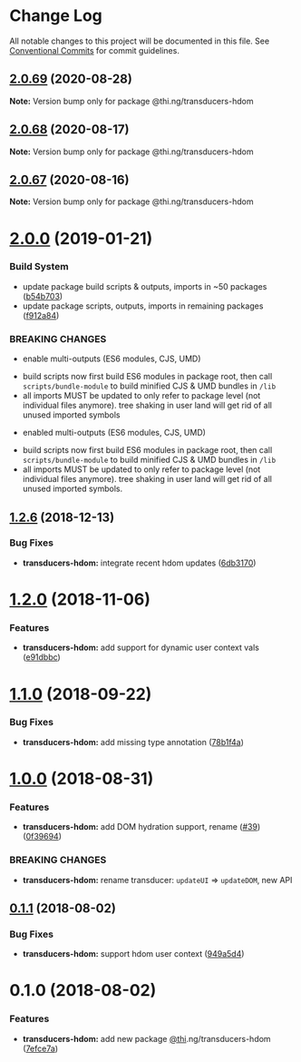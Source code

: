 # Change Log

All notable changes to this project will be documented in this file.
See [Conventional Commits](https://conventionalcommits.org) for commit guidelines.

## [2.0.69](https://github.com/thi-ng/umbrella/compare/@thi.ng/transducers-hdom@2.0.68...@thi.ng/transducers-hdom@2.0.69) (2020-08-28)

**Note:** Version bump only for package @thi.ng/transducers-hdom





## [2.0.68](https://github.com/thi-ng/umbrella/compare/@thi.ng/transducers-hdom@2.0.67...@thi.ng/transducers-hdom@2.0.68) (2020-08-17)

**Note:** Version bump only for package @thi.ng/transducers-hdom





## [2.0.67](https://github.com/thi-ng/umbrella/compare/@thi.ng/transducers-hdom@2.0.66...@thi.ng/transducers-hdom@2.0.67) (2020-08-16)

**Note:** Version bump only for package @thi.ng/transducers-hdom





# [2.0.0](https://github.com/thi-ng/umbrella/compare/@thi.ng/transducers-hdom@1.2.16...@thi.ng/transducers-hdom@2.0.0) (2019-01-21)

### Build System

* update package build scripts & outputs, imports in ~50 packages ([b54b703](https://github.com/thi-ng/umbrella/commit/b54b703))
* update package scripts, outputs, imports in remaining packages ([f912a84](https://github.com/thi-ng/umbrella/commit/f912a84))

### BREAKING CHANGES

* enable multi-outputs (ES6 modules, CJS, UMD)

- build scripts now first build ES6 modules in package root, then call
  `scripts/bundle-module` to build minified CJS & UMD bundles in `/lib`
- all imports MUST be updated to only refer to package level
  (not individual files anymore). tree shaking in user land will get rid of
  all unused imported symbols
* enabled multi-outputs (ES6 modules, CJS, UMD)

- build scripts now first build ES6 modules in package root, then call
  `scripts/bundle-module` to build minified CJS & UMD bundles in `/lib`
- all imports MUST be updated to only refer to package level
  (not individual files anymore). tree shaking in user land will get rid of
  all unused imported symbols.

## [1.2.6](https://github.com/thi-ng/umbrella/compare/@thi.ng/transducers-hdom@1.2.5...@thi.ng/transducers-hdom@1.2.6) (2018-12-13)

### Bug Fixes

* **transducers-hdom:** integrate recent hdom updates ([6db3170](https://github.com/thi-ng/umbrella/commit/6db3170))

# [1.2.0](https://github.com/thi-ng/umbrella/compare/@thi.ng/transducers-hdom@1.1.9...@thi.ng/transducers-hdom@1.2.0) (2018-11-06)

### Features

* **transducers-hdom:** add support for dynamic user context vals ([e91dbbc](https://github.com/thi-ng/umbrella/commit/e91dbbc))

<a name="1.1.0"></a>
# [1.1.0](https://github.com/thi-ng/umbrella/compare/@thi.ng/transducers-hdom@1.1.0-alpha.2...@thi.ng/transducers-hdom@1.1.0) (2018-09-22)

### Bug Fixes

* **transducers-hdom:** add missing type annotation ([78b1f4a](https://github.com/thi-ng/umbrella/commit/78b1f4a))

<a name="1.0.0"></a>
# [1.0.0](https://github.com/thi-ng/umbrella/compare/@thi.ng/transducers-hdom@0.1.5...@thi.ng/transducers-hdom@1.0.0) (2018-08-31)

### Features

* **transducers-hdom:** add DOM hydration support, rename ([#39](https://github.com/thi-ng/umbrella/issues/39)) ([0f39694](https://github.com/thi-ng/umbrella/commit/0f39694))

### BREAKING CHANGES

* **transducers-hdom:** rename transducer: `updateUI` => `updateDOM`, new API

<a name="0.1.1"></a>
## [0.1.1](https://github.com/thi-ng/umbrella/compare/@thi.ng/transducers-hdom@0.1.0...@thi.ng/transducers-hdom@0.1.1) (2018-08-02)

### Bug Fixes

* **transducers-hdom:** support hdom user context ([949a5d4](https://github.com/thi-ng/umbrella/commit/949a5d4))

<a name="0.1.0"></a>
# 0.1.0 (2018-08-02)

### Features

* **transducers-hdom:** add new package [@thi](https://github.com/thi).ng/transducers-hdom ([7efce7a](https://github.com/thi-ng/umbrella/commit/7efce7a))
